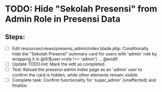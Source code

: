 # TODO: Hide "Sekolah Presensi" from Admin Role in Presensi Data

## Steps:
- [ ] Edit resources/views/presensi_admin/index.blade.php: Conditionally hide the "Sekolah Presensi" summary card for users with 'admin' role by wrapping it in @if($user->role !== 'admin') ... @endif.
- [ ] Update TODO.md: Mark the edit as completed.
- [ ] Test: Reload the presensi admin index page as an 'admin' user to confirm the card is hidden, while other elements remain visible.
- [ ] Complete task: Confirm functionality for 'super_admin' (unaffected) and finalize.
